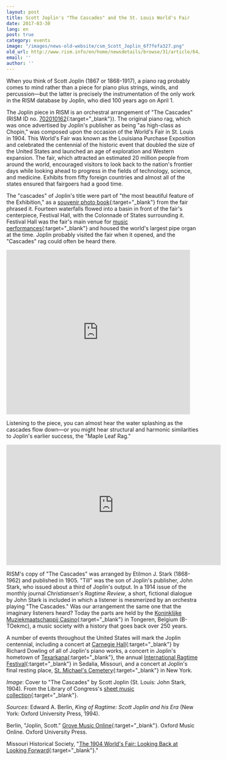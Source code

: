 ```yaml
---
layout: post
title: Scott Joplin's "The Cascades" and the St. Louis World's Fair
date: 2017-03-30
lang: en
post: true
category: events
image: "/images/news-old-website/csm_Scott_Joplin_6f7fefa327.png"
old_url: http://www.rism.info/en/home/newsdetails/browse/31/article/64/scott-joplins-the-cascades-and-the-st-louis-worlds-fair.html
email: ''
author: ''
---
```


When you think of Scott Joplin (1867 or 1868-1917), a piano rag probably comes to mind rather than a piece for piano plus strings, winds, and percussion—but the latter is precisely the instrumentation of the only work in the RISM database by Joplin, who died 100 years ago on April 1.

The Joplin piece in RISM is an orchestral arrangement of "The Cascades" (RISM ID no. [702010162](https://opac.rism.info/search?id=702010162){:target="_blank"}). The original piano rag, which was once advertised by Joplin's publisher as being "as high-class as Chopin," was composed upon the occasion of the World's Fair in St. Louis in 1904. This World's Fair was known as the Louisiana Purchase Exposition and celebrated the centennial of the historic event that doubled the size of the United States and launched an age of exploration and Western expansion. The fair, which attracted an estimated 20 million people from around the world, encouraged visitors to look back to the nation's frontier days while looking ahead to progress in the fields of technology, science, and medicine. Exhibits from fifty foreign countries and almost all of the states ensured that fairgoers had a good time.

The "cascades" of Joplin's title were part of "the most beautiful feature of the Exhibition," as a [souvenir photo book](https://archive.org/details/worldsfairlouisi01newy){:target="_blank"} from the fair phrased it. Fourteen waterfalls flowed into a basin in front of the fair's centerpiece, Festival Hall, with the Colonnade of States surrounding it. Festival Hall was the fair's main venue for [music performances](https://archive.org/stream/worldsfairatstlo00stlo#page/n5/mode/2up){:target="_blank"} and housed the world's largest pipe organ at the time. Joplin probably visited the fair when it opened, and the "Cascades" rag could often be heard there.

<iframe src="https://archive.org/stream/worldsfairlouisi01newy?ui=embed#page/n3/mode/2up" width="480px" height="430px" frameborder="0"></iframe>

Listening to the piece, you can almost hear the water splashing as the cascades flow down—or you might hear structural and harmonic similarities to Joplin's earlier success, the "Maple Leaf Rag."

<iframe width="560" height="315" src="https://www.youtube.com/embed/XkM7mJwvnt0?start=29" frameborder="0" allowfullscreen></iframe>


RISM's copy of "The Cascades" was arranged by Etilmon J. Stark (1868-1962) and published in 1905. "Till" was the son of Joplin's publisher, John Stark, who issued about a third of Joplin's output. In a 1914 issue of the monthly journal _Christiansen's Ragtime Review_, a short, fictional dialogue by John Stark is included in which a listener is mesmerized by an orchestra playing "The Cascades." Was our arrangement the same one that the imaginary listeners heard? Today the parts are held by the [Koninklijke Muziekmaatschappij Casino](http://www.casinotongeren.be/muziek-menu){:target="_blank"} in Tongeren, Belgium (B-TOekmc), a music society with a history that goes back over 250 years.

A number of events throughout the United States will mark the Joplin centennial, including a concert at [Carnegie Hall](http://www.scottjoplin.org/news/great-scott-a-joplin-centennial-celebration){:target="_blank"} by ​Richard Dowling of all of Joplin's piano works, a concert in Joplin's hometown of [Texarkana](http://www.arkansas.com/event/scott-joplin-international-centennial-celebra/148518){:target="_blank"}, the annual [International Ragtime Festival](http://www.scottjoplin.org/){:target="_blank"} in Sedalia, Missouri, and a concert at Joplin's final resting place, [St. Michael's Cemetery](http://stmichaelscemetery.com/scott-joplin/){:target="_blank"} in New York.

_Image_: Cover to "The Cascades" by Scott Joplin (St. Louis: John Stark, 1904). From the Library of Congress's [sheet music collection](https://www.loc.gov/item/ihas.200033247/){:target="_blank"}.

_Sources_:
Edward A. Berlin, _King of Ragtime: Scott Joplin and his Era_ (New York: Oxford University Press, 1994).

Berlin, "Joplin, Scott." [Grove Music Online](http://www.oxfordmusiconline.com/subscriber/article/grove/music/A2253061){:target="_blank"}. Oxford Music Online. Oxford University Press.

Missouri Historical Society, "[The 1904 World's Fair: Looking Back at Looking Forward](http://mohistory.org/exhibits/Fair/WF/HTML/Overview/index.html){:target="_blank"}."